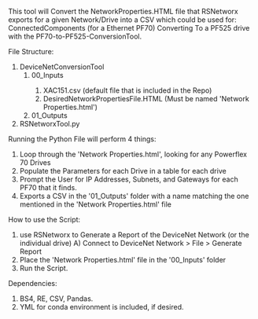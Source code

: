 This tool will Convert the NetworkProperties.HTML file that RSNetworx exports for a given Network/Drive into a CSV which could be used for:
  ConnectedComponents (for a Ethernet PF70)
  Converting To a PF525 drive with the PF70-to-PF525-ConversionTool.

File Structure:

<ol>
  <li>DeviceNetConversionTool
     <ol>
       <li>00_Inputs</li>
           <ol>
             <li>XAC151.csv (default file that is included in the Repo)</li>
             <li>DesiredNetworkPropertiesFile.HTML (Must be named 'Network Properties.html')</li>
           </ol>
        <li>01_Outputs</li>
     </ol>
  <li>RSNetworxTool.py</li>
</ol>

Running the Python File will perform 4 things:
  1) Loop through the 'Network Properties.html', looking for any Powerflex 70 Drives
  2) Populate the Parameters for each Drive in a table for each drive
  3) Prompt the User for IP Addresses, Subnets, and Gateways for each PF70 that it finds.
  4) Exports a CSV in the '01_Outputs' folder with a name matching the one mentioned in the 'Network Properties.html' file

How to use the Script:
  1) use RSNetworx to Generate a Report of the DeviceNet Network (or the individual drive)
    A) Connect to DeviceNet Network > File > Generate Report
  2) Place the 'Network Properties.html' file in the '00_Inputs' folder
  3) Run the Script.

Dependencies:
  1) BS4, RE, CSV, Pandas.
  2) YML for conda environment is included, if desired.
    
